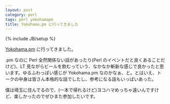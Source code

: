 ```yaml
---
layout: post
category: perl
tags: perl yokohamapm
title: Yokohama.pm に行ってきました
---
```

{% include JB/setup %}

[Yokohama.pm](http://atnd.org/events/47302) に行ってきました。

.pm なのに Perl 全然関係ない話があったり(Perl のイベントだと良くあることだけど)、LT 見ながらビールを飲むっていう、なかなか斬新な感じで良かったと思います。ゆるふわっぽい感じが Yokohama.pm なのかなぁ、と。とはいえ、トークの中身は皆さん本格的な話でしたし、参考になる話もいっぱいあった。

僕は埼玉に住んでるので、(一本で帰れるけど)ヨコハマめっちゃ遠いんですけど、楽しかったのでぜひまた参加したいです。


